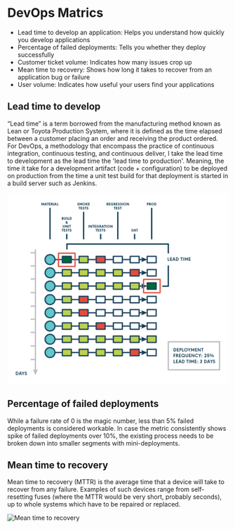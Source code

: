 # DevOps Matrics

* Lead time to develop an application: Helps you understand how quickly you develop applications
* Percentage of failed deployments: Tells you whether they deploy successfully
* Customer ticket volume: Indicates how many issues crop up
* Mean time to recovery: Shows how long it takes to recover from an application bug or failure
* User volume: Indicates how useful your users find your applications

## Lead time to develop
“Lead time” is a term borrowed from the manufacturing method known as Lean or Toyota Production System, where it is 
defined as the time elapsed between a customer placing an order and receiving the product ordered.  For DevOps, a methodology
that encompass the practice of continuous integration, continuous testing, and continuous deliver, I take the lead time
to development as the lead time the 'lead time to production'.  Meaning, the time it take for a development artifact 
(code + configuration) to be deployed on production from the time a unit test build for that deployment is started in 
a build server such as Jenkins.

![Lead Time to Deployment](https://github.com/kakuffo/Dockerfiles/blob/master/vid/lead-time-diagram.png)

## Percentage of failed deployments

While a failure rate of 0 is the magic number, less than 5% failed deployments is considered workable. In case the 
metric consistently shows spike of failed deployments over 10%, the existing process needs to be broken down into 
smaller segments with mini-deployments.


## Mean time to recovery
Mean time to recovery (MTTR) is the average time that a device will take to recover from any failure. Examples of 
such devices range from self-resetting fuses (where the MTTR would be very short, probably seconds), up to whole 
systems which have to be repaired or replaced.

![Mean time to recovery](https://github.com/kakuffo/Dockerfiles/blob/master/vid/MTTR.png)